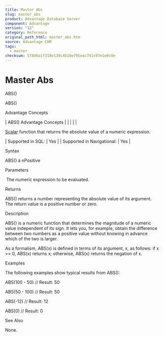 ```yaml
---
title: Master Abs
slug: master_abs
product: Advantage Database Server
component: Advantage
version: "12"
category: Reference
original_path_html: master_abs.htm
source: Advantage CHM
tags:
  - master
checksum: 578d6a1f318e139c4b16e795eac741c07e1e0c0e
---
```


# Master Abs

ABS()

ABS()

Advantage Concepts

| ABS()  Advantage Concepts |  |  |  |  |

[Scalar](master_supported_scalar_functions.md) function that returns the absolute value of a numeric expression.

| Supported in SQL: | Yes |
| Supported in Navigational: | Yes |

Syntax

ABS(<nExp>) à nPositive

Parameters

<nExp>  The numeric expression to be evaluated.

Returns

ABS() returns a number representing the absolute value of its argument. The return value is a positive number or zero.

Description

ABS() is a numeric function that determines the magnitude of a numeric value independent of its sign. It lets you, for example, obtain the difference between two numbers as a positive value without knowing in advance which of the two is larger.

As a formalism, ABS(x) is defined in terms of its argument, x, as follows: if x >= 0, ABS(x) returns x; otherwise, ABS(x) returns the negation of x.

Examples

The following examples show typical results from ABS():

ABS(100 - 50) // Result: 50

ABS(50 - 100) // Result: 50

ABS(-12) // Result: 12

ABS(0) // Result: 0

See Also

None.

